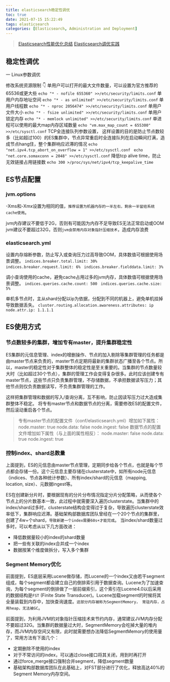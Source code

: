 ```yaml
---
title: elasticsearch稳定性调优
toc: true
date: 2021-07-15 15:22:49
tags: elasticsearch
categories: [Elasticsearch, Administration and Deployment]
---
```


> [Elasticsearch性能优化总结](https://zhuanlan.zhihu.com/p/43437056)
> [Elasticsearch调优实践](https://cloud.tencent.com/developer/article/1158408)



## 稳定性调优

一 Linux参数调优

修改系统资源限制 👇
单用户可以打开的最大文件数量，可以设置为官方推荐的65536或更大些 `echo "* - nofile 655360" >>/etc/security/limits.conf`
单用户内存地址空间 `echo "* - as unlimited" >>/etc/security/limits.conf`
单用户线程数 `echo "* - nproc 2056474" >>/etc/security/limits.conf`
单用户文件大小 `echo "* - fsize unlimited" >>/etc/security/limits.conf`
单用户锁定内存 `echo "* - memlock unlimited" >>/etc/security/limits.conf`
单进程可以使用的最大map内存区域数量 `echo "vm.max_map_count = 655300" >>/etc/sysctl.conf`
TCP全连接队列参数设置， 这样设置的目的是防止节点数较多（比如超过100）的ES集群中，节点异常重启时全连接队列在启动瞬间打满，造成节点hang住，整个集群响应迟滞的情况 
`echo "net.ipv4.tcp_abort_on_overflow = 1" >>/etc/sysctl.conf `
`echo "net.core.somaxconn = 2048" >>/etc/sysctl.conf`
降低tcp alive time，防止无效链接占用链接数 `echo 300 >/proc/sys/net/ipv4/tcp_keepalive_time`


## ES节点配置

### jvm.options

-Xms和-Xmx设置为相同的值，`推荐设置为机器内存的一半左右，剩余一半留给系统cache使用`。

jvm内存建议不要低于2G，否则有可能因为内存不足导致ES无法正常启动或OOM
jvm建议不要超过32G，否则`jvm会禁用内存对象指针压缩技术`，造成内存浪费

### elasticsearch.yml

设置内存熔断参数，防止写入或查询压力过高导致OOM，具体数值可根据使用场景调整。 
`indices.breaker.total.limit: 30% `
`indices.breaker.request.limit: 6% `
`indices.breaker.fielddata.limit: 3%`


调小查询使用的cache，避免cache占用过多的jvm内存，具体数值可根据使用场景调整。 
`indices.queries.cache.count: 500 `
`indices.queries.cache.size: 5%`


单机多节点时，主从shard分配以ip为依据，分配到不同的机器上，避免单机挂掉导致数据丢失。 
`cluster.routing.allocation.awareness.attributes: ip `
`node.attr.ip: 1.1.1.1`

## ES使用方式

### 节点数较多的集群，增加专有master，提升集群稳定性

ES集群的元信息管理、index的增删操作、节点的加入剔除等集群管理的任务都是由master节点来负责的，master节点定期将最新的集群状态广播至各个节点。所以，master的稳定性对于集群整体的稳定性是至关重要的。当集群的节点数量较大时（比如超过30个节点），集群的管理工作会变得复杂很多。此时应该创建专有master节点，这些节点只负责集群管理，不存储数据，不承担数据读写压力；其他节点则仅负责数据读写，不负责集群管理的工作。

这样把集群管理和数据的写入/查询分离，互不影响，防止因读写压力过大造成集群整体不稳定。 将专有master节点和数据节点的分离，需要修改ES的配置文件，然后滚动重启各个节点。

> 专有master节点的配置文件（conf/elasticsearch.yml）增加如下属性：
> node.master: true 
> node.data: false 
> node.ingest: false 
> 数据节点的配置文件增加如下属性（与上面的属性相反）：
> node.master: false 
> node.data: true 
> node.ingest: true 



### 控制index、shard总数量

上面提到，ES的元信息由master节点管理，定期同步给各个节点，也就是每个节点都会存储一份。这个元信息主要存储在clusterstate中，如所有node元信息（indices、节点各种统计参数）、所有index/shard的元信息（mapping, location, size）、元数据ingest等。

ES在创建新分片时，要根据现有的分片分布情况指定分片分配策略，从而使各个节点上的分片数基本一致，此过程中就需要深入遍历clusterstate。当集群中的index/shard过多时，clusterstate结构会变得过于复杂，导致遍历clusterstate效率低下，集群响应迟滞。基础架构部数据库团队曾经在一个20个节点的集群里，创建了4w+个shard，`导致新建一个index需要60s+才能完成`。 当index/shard数量过多时，可以考虑从以下几方面改进：

- 降低数据量较小的index的shard数量
- 把一些有关联的index合并成一个index
- 数据按某个维度做拆分，写入多个集群
  
### Segment Memory优化

前面提到，ES底层采用Lucene做存储，而Lucene的一个index又由若干segment组成，每个segment都会建立自己的倒排索引用于数据查询。Lucene为了加速查询，为每个segment的倒排做了一层前缀索引，这个索引在Lucene4.0以后采用的数据结构是`FST` (Finite State Transducer)。Lucene加载segment的时候将其全量装载到内存中，加快查询速度。`这部分内存被称为SegmentMemory， 常驻内存，占用heap，无法被GC`。

前面提到，为利用JVM的对象指针压缩技术来节约内存，通常建议JVM内存分配不要超过32G。当集群的数据量过大时，SegmentMemory会吃掉大量的堆内存，而JVM内存空间又有限，此时就需要想办法降低SegmentMemory的使用量了，常用方法有下面几个：

- 定期删除不使用的index
- 对于不常访问的index，可以通过close接口将其关闭，用到时再打开
- 通过force_merge接口强制合并segment，降低segment数量
- 基础架构部数据库团队在此基础上，对FST部分进行了优化，释放高达40%的Segment Memory内存空间。


